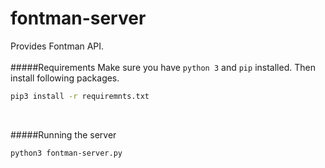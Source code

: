 # fontman-server
Provides Fontman API.
<br><br>
#####Requirements
Make sure you have `python 3` and `pip` installed. Then install 
following packages.
```BASH
pip3 install -r requiremnts.txt
```
<br>

#####Running the server
```BASH
python3 fontman-server.py
```